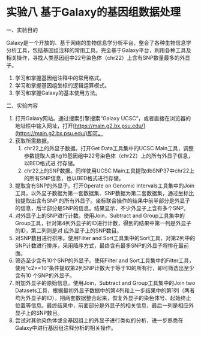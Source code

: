 # 实验八 基于Galaxy的基因组数据处理

一、实验目的

Galaxy是一个开放的、基于网络的生物信息学分析平台，整合了各种生物信息学分析工具，包括基因组注释的常用工具。完全基于Galaxy平台，利用各种工具及相关操作，寻找人类基因组中22号染色体（chr22）上含有SNP数量最多的外显子。

1. 学习和掌握基因组注释中的常用格式。
2. 学习和掌握基因组坐标的逻辑运算模式。
3. 学习和掌握Galaxy的基本使用方法。

二、实验内容

1. 打开Galaxy网站。通过搜索引擎搜索“Galaxy UCSC”，或者直接在浏览器的地址栏中输入网址，打开[https://main.g2.bx.psu.edu/](https://main.g2.bx.psu.edu/)即可。
2. 获取所需数据。
	1. chr22上的外显子数据。打开Get Data工具集中的UCSC Main工具，调整参数提取人类hg19基因组中22号染色体（chr22）上的所有外显子信息，以BED格式进
行存储。
	2. chr22上的SNP数据。同样使用UCSC Main工具提取dbSNP37中chr22上的所有SNP信息，也以BED格式进行存储。
3. 提取含有SNP的外显子。打开Operate on Genomic Intervals工具集中的Join工具，以外显子数据为第一套数据集、SNP数据为第二套数据集，通过坐标比较提取出含有SNP
的所有外显子。坐标联合操作的结果中前半部分是外显子的信息，后半部分是SNP的信息。结果显示，不少外显子上含有多个SNP。
4. 对外显子上的SNP进行计数。使用Join，Subtract and Group工具集中的Group工具，针对第4列外显子的ID进行计数，得到的结果中第一列是外显子的ID，第二列则是对
应外显子上的SNP数目。
5. 对SNP数目进行排序。使用Filter and Sort工具集中的Sort工具，对第2列中的SNP计数进行排序，采用降序方式，最终含有最多SNP的外显子将排在最前面。
6. 筛选至少含有10个SNP的外显子。使用Filter and Sort工具集中的Filter工具，使用“c2>=10”条件提取第2列SNP计数大于等于10的所有行，即可筛选出至少含有10
个SNP的外显子。
7. 附加外显子的原始信息。使用Join，Subtract and Group工具集中的Join two Datasets工具，根据最初外显子数据中的第4列和上一步结果中的第1列（两者均为外显子的ID），把两套数据整合起来，恢复外显子的染色体号、起始终止位置等信息。最终结果中，前面部分是外显子的相关信息，最后一列是相应外显子上的SNP数目。
8. 尝试对其他染色体或全基因组上的外显子进行类似的分析，进一步熟悉在Galaxy中进行基因组注释分析的相关操作。
